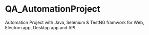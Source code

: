 # QA_AutomationProject
Automation Project with Java, Selenium &amp; TestNG framwork for Web, Electron app, Desktop app and API
